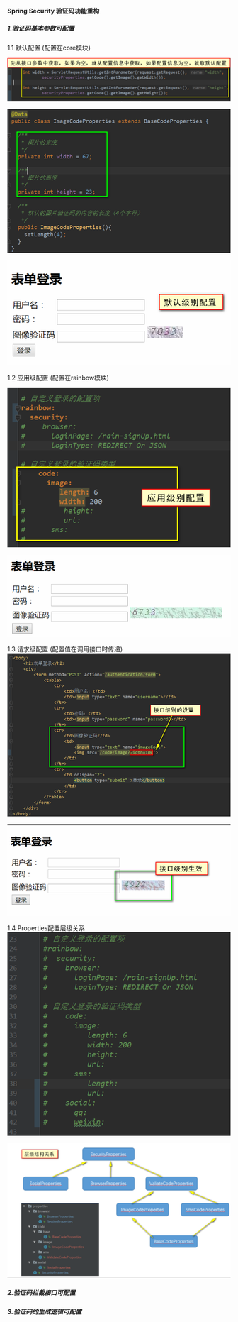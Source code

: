 #### Spring Security 验证码功能重构

##### 1.验证码基本参数可配置
1.1 默认配置 (配置在core模块)

![Demo01](../../photos/SecurityPropertiesLevelDemo01.png)

![Default Config Properties](../../photos/Default-Config-Properties.png)

![Default](../../photos/Default-level.png)

1.2 应用级配置 (配置在rainbow模块)

![Demo02](../../photos/SecurityPropertiesLevelDemo02.png)

![Application Level](../../photos/Application-config-Result.png)

1.3 请求级配置 (配置值在调用接口时传递)
![Demo03](../../photos/SecurityPropertiesLevelDemo03.png)

![Interface Level](../../photos/IntefaceLevel-Result.png)

1.4 Properties配置层级关系
![Security Application YML](../../photos/SecurityApplicationYML.png)

![Security Customer Properties Level Struct](../../photos/SecurityCustomerPropertiesLeveStruct.png)

##### 2.验证码拦截接口可配置

##### 3.验证码的生成逻辑可配置